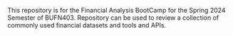 This repository is for the Financial Analysis BootCamp for the Spring 2024 Semester of BUFN403. Repository can be used to review a collection of commonly used financial datasets and tools and APIs. 
